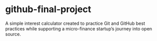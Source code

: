 # github-final-project
A simple interest calculator created to practice Git and GitHub best practices while supporting a micro-finance startup’s journey into open source.
